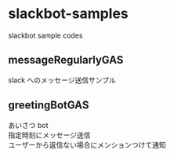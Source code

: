 # slackbot-samples

slackbot sample codes

## messageRegularlyGAS

slack へのメッセージ送信サンプル

## greetingBotGAS

あいさつ bot\
指定時刻にメッセージ送信\
ユーザーから返信ない場合にメンションつけて通知

